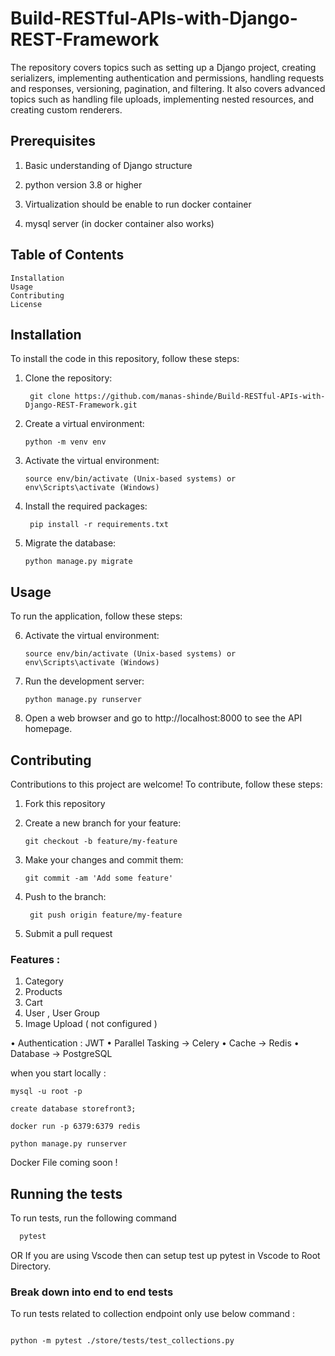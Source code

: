 # Build-RESTful-APIs-with-Django-REST-Framework

The repository covers topics such as setting up a Django project, creating serializers, implementing authentication and permissions, handling requests and responses, versioning, pagination, and filtering. It also covers advanced topics such as handling file uploads, implementing nested resources, and creating custom renderers.

## Prerequisites

1. Basic understanding of Django structure

2. python version 3.8 or higher

3. Virtualization should be enable to run docker container

4. mysql server (in docker container also works)

## Table of Contents

    Installation
    Usage
    Contributing
    License

## Installation

To install the code in this repository, follow these steps:

1. Clone the repository:

   ` git clone https://github.com/manas-shinde/Build-RESTful-APIs-with-Django-REST-Framework.git`

2. Create a virtual environment:

   `python -m venv env`

3. Activate the virtual environment:

   `source env/bin/activate (Unix-based systems) or env\Scripts\activate (Windows)`

4. Install the required packages:

   ` pip install -r requirements.txt`

5. Migrate the database:

   `python manage.py migrate`

## Usage

To run the application, follow these steps:

6. Activate the virtual environment:

   `source env/bin/activate (Unix-based systems) or env\Scripts\activate (Windows)`

7. Run the development server:

   `python manage.py runserver`

8. Open a web browser and go to http://localhost:8000 to see the API homepage.

## Contributing

Contributions to this project are welcome! To contribute, follow these steps:

1. Fork this repository

2. Create a new branch for your feature:

   `git checkout -b feature/my-feature`

3. Make your changes and commit them:

   `git commit -am 'Add some feature'`

4. Push to the branch:

   ` git push origin feature/my-feature`

5. Submit a pull request

### Features :

1. Category
2. Products
3. Cart
4. User , User Group
5. Image Upload ( not configured )

• Authentication : JWT
• Parallel Tasking -> Celery
• Cache -> Redis
• Database -> PostgreSQL

when you start locally :

```
mysql -u root -p

create database storefront3;

docker run -p 6379:6379 redis

python manage.py runserver
```

Docker File coming soon !

## Running the tests

To run tests, run the following command

```bash
  pytest
```

OR
If you are using Vscode then can setup test up pytest in Vscode to Root Directory.

### Break down into end to end tests

To run tests related to collection endpoint only use below command :

```

python -m pytest ./store/tests/test_collections.py

```
